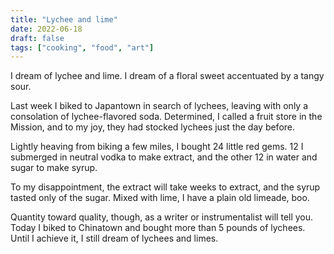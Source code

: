 ```yaml
---
title: "Lychee and lime"
date: 2022-06-18
draft: false
tags: ["cooking", "food", "art"]
---
```

I dream of lychee and lime. I dream of a floral sweet accentuated by a tangy sour. 

Last week I biked to Japantown in search of lychees, leaving with only a consolation of lychee-flavored soda. Determined, I called a fruit store in the Mission, and to my joy, they had stocked lychees just the day before.

Lightly heaving from biking a few miles, I bought 24 little red gems. 12 I submerged in neutral vodka to make extract, and the other 12 in water and sugar to make syrup.

To my disappointment, the extract will take weeks to extract, and the syrup tasted only of the sugar. Mixed with lime, I have a plain old limeade, boo.

Quantity toward quality, though, as a writer or instrumentalist will tell you. Today I biked to Chinatown and bought more than 5 pounds of lychees. Until I achieve it, I still dream of lychees and limes.
